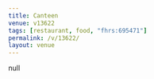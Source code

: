 ```yaml
---
title: Canteen
venue: v13622
tags: [restaurant, food, "fhrs:695471"]
permalink: /v/13622/
layout: venue
---
```

null